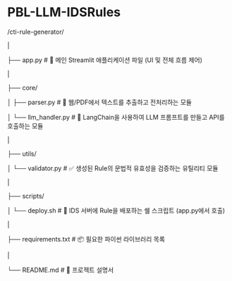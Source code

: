 # PBL-LLM-IDSRules 

/cti-rule-generator/

|

├── app.py             # 📜 메인 Streamlit 애플리케이션 파일 (UI 및 전체 흐름 제어)

|

├── core/

│   ├── parser.py      # 📄 웹/PDF에서 텍스트를 추출하고 전처리하는 모듈

│   └── llm_handler.py # 🤖 LangChain을 사용하여 LLM 프롬프트를 만들고 API를 호출하는 모듈

|

├── utils/

│   └── validator.py   # ✅ 생성된 Rule의 문법적 유효성을 검증하는 유틸리티 모듈

|

├── scripts/

│   └── deploy.sh      # 🚀 IDS 서버에 Rule을 배포하는 쉘 스크립트 (app.py에서 호출)

|

├── requirements.txt   # 📦 필요한 파이썬 라이브러리 목록

|

└── README.md          # 📖 프로젝트 설명서